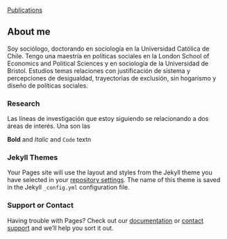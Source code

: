 [Publications](felipestay.github.io/publications)

## About me
Soy sociólogo, doctorando en sociología en la Universidad Católica de Chile. Tengo una maestría en políticas sociales en la London School of Economics and Political Sciences y en sociología de la Universidad de Bristol. Estudios temas relaciones con justificación de sistema y percepciones de desigualdad, trayectorias de exclusión, sin hogarismo y diseño de políticas sociales. 




### Research
Las líneas de investigación que estoy siguiendo se relacionando a dos áreas de interés. Una son las 

**Bold** and _Italic_ and `Code` textn

### Jekyll Themes

Your Pages site will use the layout and styles from the Jekyll theme you have selected in your [repository settings](https://github.com/felipestay/felipestay.github.io/settings/pages). The name of this theme is saved in the Jekyll `_config.yml` configuration file.

### Support or Contact

Having trouble with Pages? Check out our [documentation](https://docs.github.com/categories/github-pages-basics/) or [contact support](https://support.github.com/contact) and we’ll help you sort it out.
